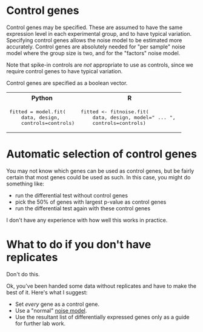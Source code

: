 
Control genes
===

Control genes may be specified. These are assumed to have the same expression level in each experimental group, and to have typical variation. Specifying control genes allows the noise model to be estimated more accurately. Control genes are absolutely needed for "per sample" noise model where the group size is two, and for the "factors" noise model.

Note that spike-in controls are *not* appropriate to use as controls, since we require control genes to have typical variation.

Control genes are specified as a boolean vector.

<table>
<tr><th>Python</th><th>R</th></tr>
<tr><td><pre>
fitted = model.fit(
    data, design, 
    controls=controls)
</pre></td><td><pre>
fitted &lt;- fitnoise.fit(
    data, design, model=" ... ", 
    controls=controls)
</pre></td></tr></table>


Automatic selection of control genes
===

You may not know which genes can be used as control genes, but be fairly certain that most genes could be used as such. In this case, you might do something like:

* run the differential test without control genes
* pick the 50% of genes with largest p-value as control genes
* run the differential test again with these control genes

I don't have any experience with how well this works in practice.


What to do if you don't have replicates
===

Don't do this.

Ok, you've been handed some data without replicates and have to make the best of it. Here's what I suggest:

* Set *every* gene as a control gene.
* Use a "normal" [noise model](models.md).
* Use the resultant list of differentially expressed genes only as a guide for further lab work.
